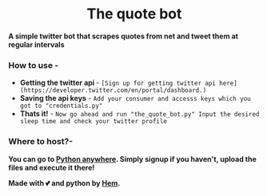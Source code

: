 <h1 align="center">
<b>The quote bot</b>
</h1>

<b>A simple twitter bot that scrapes quotes from net and tweet them at regular intervals</b>   


### How to use -
- <b>Getting the twitter api </b> - `[Sign up for getting twitter api here](https://developer.twitter.com/en/portal/dashboard.)`
- <b>Saving the api keys</b> - `Add your consumer and accesss keys which you got to "credentials.py"`
- <b>Thats it!</b> - `Now go ahead and run "the_quote_bot.py" Input the desired sleep time and check your twitter profile`

### Where to host?-
<b>You can go to [Python anywhere](https://www.pythonanywhere.com/). Simply signup if you haven't, upload the files and execute it there!</b> 

<b>Made with 💕 and python by [Hem](https://github.com/icecrac34r/). </b><br />
